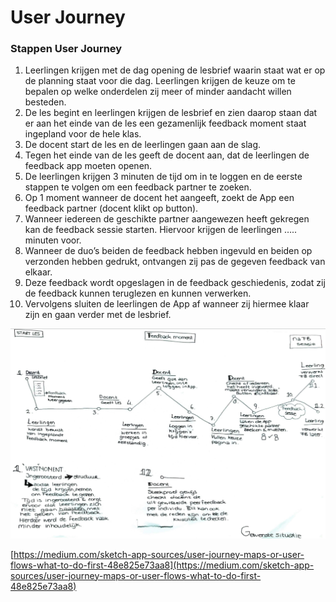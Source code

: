 # User Journey

### **Stappen User Journey**

1. Leerlingen krijgen met de dag opening de lesbrief waarin staat wat er op de planning staat voor die dag. Leerlingen krijgen de keuze om te bepalen op welke onderdelen zij meer of minder aandacht willen besteden. 
2. De les begint en leerlingen krijgen de lesbrief en zien daarop staan dat er aan het einde van de les een gezamenlijk feedback moment staat ingepland voor de hele klas. 
3. De docent start de les en de leerlingen gaan aan de slag. 
4. Tegen het einde van de les geeft de docent aan, dat de leerlingen de feedback app moeten openen. 
5. De leerlingen krijgen 3 minuten de tijd om in te loggen en de eerste stappen te volgen om een feedback partner te zoeken. 
6. Op 1 moment wanneer de docent het aangeeft, zoekt de App een feedback partner \(docent klikt op button\).
7. Wanneer iedereen de geschikte partner aangewezen heeft gekregen kan de feedback sessie starten. Hiervoor krijgen de leerlingen ….. minuten voor. 
8. Wanneer de duo’s beiden de feedback hebben ingevuld en beiden op verzonden hebben gedrukt, ontvangen zij pas de gegeven feedback van elkaar. 
9. Deze feedback wordt opgeslagen in de feedback geschiedenis, zodat zij de feedback kunnen teruglezen en kunnen verwerken. 
10. Vervolgens sluiten de leerlingen de App af wanneer zij hiermee klaar zijn en gaan verder met de lesbrief. 

![](../.gitbook/assets/schermafdruk-2019-06-06-17.11.16.png)



[https://medium.com/sketch-app-sources/user-journey-maps-or-user-flows-what-to-do-first-48e825e73aa8](https://medium.com/sketch-app-sources/user-journey-maps-or-user-flows-what-to-do-first-48e825e73aa8)

